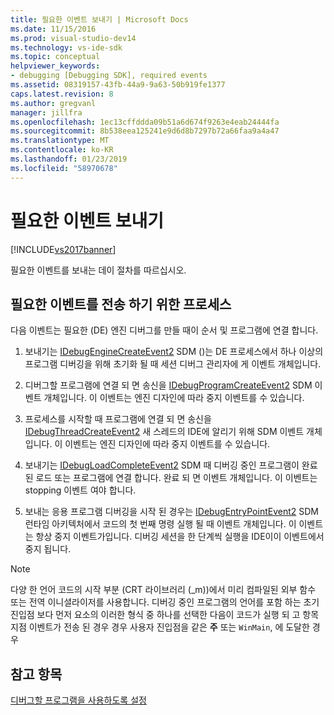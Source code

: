 ```yaml
---
title: 필요한 이벤트 보내기 | Microsoft Docs
ms.date: 11/15/2016
ms.prod: visual-studio-dev14
ms.technology: vs-ide-sdk
ms.topic: conceptual
helpviewer_keywords:
- debugging [Debugging SDK], required events
ms.assetid: 08319157-43fb-44a9-9a63-50b919fe1377
caps.latest.revision: 8
ms.author: gregvanl
manager: jillfra
ms.openlocfilehash: 1ec13cffddda09b51a6d674f9263e4eab24444fa
ms.sourcegitcommit: 8b538eea125241e9d6d8b7297b72a66faa9a4a47
ms.translationtype: MT
ms.contentlocale: ko-KR
ms.lasthandoff: 01/23/2019
ms.locfileid: "58970678"
---
```

# <a name="sending-the-required-events"></a>필요한 이벤트 보내기
[!INCLUDE[vs2017banner](../../includes/vs2017banner.md)]

필요한 이벤트를 보내는 데이 절차를 따르십시오.  
  
## <a name="process-for-sending-required-events"></a>필요한 이벤트를 전송 하기 위한 프로세스  
 다음 이벤트는 필요한 (DE) 엔진 디버그를 만들 때이 순서 및 프로그램에 연결 합니다.  
  
1.  보내기는 [IDebugEngineCreateEvent2](../../extensibility/debugger/reference/idebugenginecreateevent2.md) SDM ()는 DE 프로세스에서 하나 이상의 프로그램 디버깅을 위해 초기화 될 때 세션 디버그 관리자에 게 이벤트 개체입니다.  
  
2.  디버그할 프로그램에 연결 되 면 송신을 [IDebugProgramCreateEvent2](../../extensibility/debugger/reference/idebugprogramcreateevent2.md) SDM 이벤트 개체입니다. 이 이벤트는 엔진 디자인에 따라 중지 이벤트를 수 있습니다.  
  
3.  프로세스를 시작할 때 프로그램에 연결 되 면 송신을 [IDebugThreadCreateEvent2](../../extensibility/debugger/reference/idebugthreadcreateevent2.md) 새 스레드의 IDE에 알리기 위해 SDM 이벤트 개체입니다. 이 이벤트는 엔진 디자인에 따라 중지 이벤트를 수 있습니다.  
  
4.  보내기는 [IDebugLoadCompleteEvent2](../../extensibility/debugger/reference/idebugloadcompleteevent2.md) SDM 때 디버깅 중인 프로그램이 완료 된 로드 또는 프로그램에 연결 합니다. 완료 되 면 이벤트 개체입니다. 이 이벤트는 stopping 이벤트 여야 합니다.  
  
5.  보내는 응용 프로그램 디버깅을 시작 된 경우는 [IDebugEntryPointEvent2](../../extensibility/debugger/reference/idebugentrypointevent2.md) SDM 런타임 아키텍처에서 코드의 첫 번째 명령 실행 될 때 이벤트 개체입니다. 이 이벤트는 항상 중지 이벤트가입니다. 디버깅 세션을 한 단계씩 실행을 IDE이이 이벤트에서 중지 됩니다.  
  
> [!NOTE]
>  다양 한 언어 코드의 시작 부분 (CRT 라이브러리 (_m))에서 미리 컴파일된 외부 함수 또는 전역 이니셜라이저를 사용합니다. 디버깅 중인 프로그램의 언어를 포함 하는 초기 진입점 보다 먼저 요소의 이러한 형식 중 하나를 선택한 다음이 코드가 실행 되 고 항목 지점 이벤트가 전송 된 경우 경우 사용자 진입점을 같은 **주** 또는 `WinMain`, 에 도달한 경우  
  
## <a name="see-also"></a>참고 항목  
 [디버그할 프로그램을 사용하도록 설정](../../extensibility/debugger/enabling-a-program-to-be-debugged.md)
